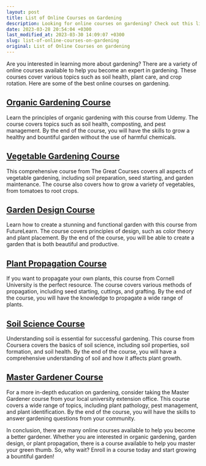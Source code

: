 ```yaml
---
layout: post
title: List of Online Courses on Gardening
description: Looking for online courses on gardening? Check out this list of courses to help you master your green thumb and grow a bountiful garden!
date: 2023-03-28 20:54:04 +0300
last_modified_at: 2023-03-30 14:09:07 +0300
slug: list-of-online-courses-on-gardening
original: List of Online Courses on gardening
---
```

Are you interested in learning more about gardening? There are a variety of online courses available to help you become an expert in gardening. These courses cover various topics such as soil health, plant care, and crop rotation. Here are some of the best online courses on gardening.

## [Organic Gardening Course](/lifestyle/learn-organic-gardening-with-udemy-course.html)

Learn the principles of organic gardening with this course from Udemy. The course covers topics such as soil health, composting, and pest management. By the end of the course, you will have the skills to grow a healthy and bountiful garden without the use of harmful chemicals.

## [Vegetable Gardening Course](/lifestyle/the-benefits-of-taking-a-vegetable-gardening-course.html)

This comprehensive course from The Great Courses covers all aspects of vegetable gardening, including soil preparation, seed starting, and garden maintenance. The course also covers how to grow a variety of vegetables, from tomatoes to root crops.

## [Garden Design Course](/lifestyle/garden-design-course.html)

Learn how to create a stunning and functional garden with this course from FutureLearn. The course covers principles of design, such as color theory and plant placement. By the end of the course, you will be able to create a garden that is both beautiful and productive.

## [Plant Propagation Course](/lifestyle/plant-propagation-course.html)

If you want to propagate your own plants, this course from Cornell University is the perfect resource. The course covers various methods of propagation, including seed starting, cuttings, and grafting. By the end of the course, you will have the knowledge to propagate a wide range of plants.

## [Soil Science Course](/lifestyle/exploring-the-benefits-of-a-soil-science-course.html)

Understanding soil is essential for successful gardening. This course from Coursera covers the basics of soil science, including soil properties, soil formation, and soil health. By the end of the course, you will have a comprehensive understanding of soil and how it affects plant growth.

## [Master Gardener Course](/lifestyle/master-gardener-course.html)

For a more in-depth education on gardening, consider taking the Master Gardener course from your local university extension office. This course covers a wide range of topics, including plant pathology, pest management, and plant identification. By the end of the course, you will have the skills to answer gardening questions from your community.

In conclusion, there are many online courses available to help you become a better gardener. Whether you are interested in organic gardening, garden design, or plant propagation, there is a course available to help you master your green thumb. So, why wait? Enroll in a course today and start growing a bountiful garden!